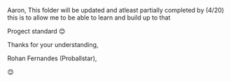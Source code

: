 Aaron, This folder will be updated and atleast partially completed by (4/20) this is to allow me to be able to learn and build up to that 

Progect standard 😊 

Thanks for your understanding,

Rohan Fernandes (Proballstar),

😊
